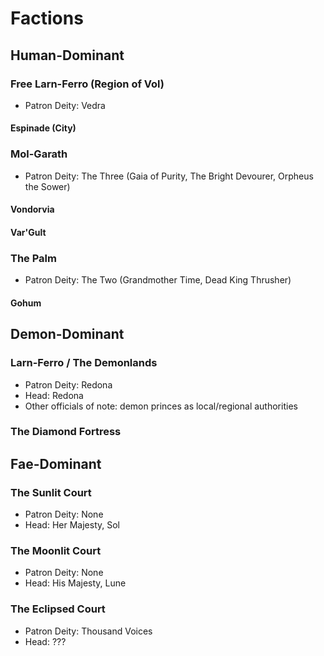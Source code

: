 # Factions


## Human-Dominant
### Free Larn-Ferro (Region of Vol)
- Patron Deity: Vedra
#### Espinade (City)

### Mol-Garath
- Patron Deity: The Three (Gaia of Purity, The Bright Devourer, Orpheus the Sower)
#### Vondorvia
#### Var'Gult

### The Palm
- Patron Deity: The Two (Grandmother Time, Dead King Thrusher)
#### Gohum


## Demon-Dominant
### Larn-Ferro / The Demonlands
- Patron Deity: Redona
- Head: Redona
- Other officials of note: demon princes as local/regional authorities
### The Diamond Fortress


## Fae-Dominant
### The Sunlit Court
- Patron Deity: None
- Head: Her Majesty, Sol
### The Moonlit Court
- Patron Deity: None
- Head: His Majesty, Lune
### The Eclipsed Court
- Patron Deity: Thousand Voices
- Head: ???